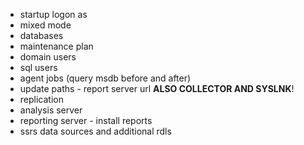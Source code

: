 * startup logon as
* mixed mode
* databases
* maintenance plan
* domain users
* sql users
* agent jobs (query msdb before and after)
* update paths - report server url **ALSO COLLECTOR AND SYSLNK**!
* replication
* analysis server
* reporting server - install reports
* ssrs data sources and additional rdls
